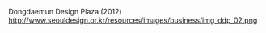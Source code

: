 Dongdaemun Design Plaza (2012)
http://www.seouldesign.or.kr/resources/images/business/img_ddp_02.png